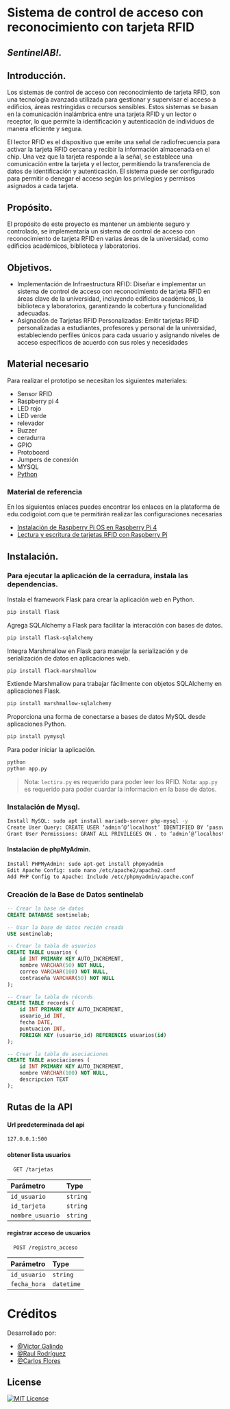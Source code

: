 # Sistema de control de acceso con reconocimiento con tarjeta RFID
## _SentinelAB!._

## Introducción.
Los sistemas de control de acceso con reconocimiento de tarjeta RFID, son una tecnología avanzada utilizada para gestionar y supervisar el acceso a edificios, áreas restringidas o recursos sensibles. Estos sistemas se basan en la comunicación inalámbrica entre una tarjeta RFID y un lector o receptor, lo que permite la identificación y autenticación de individuos de manera eficiente y segura.

El lector RFID es el dispositivo que emite una señal de radiofrecuencia para activar la tarjeta RFID cercana y recibir la información almacenada en el chip. Una vez que la tarjeta responde a la señal, se establece una comunicación entre la tarjeta y el lector, permitiendo la transferencia de datos de identificación y autenticación. El sistema puede ser configurado para permitir o denegar el acceso según los privilegios y permisos asignados a cada tarjeta.

## Propósito.
El propósito de este proyecto es mantener un ambiente seguro y controlado, se implementaría un sistema de control de acceso con reconocimiento de tarjeta RFID en varias áreas de la universidad, como edificios académicos, biblioteca y laboratorios.

## Objetivos.
- Implementación de Infraestructura RFID:
Diseñar e implementar un sistema de control de acceso con reconocimiento de tarjeta RFID en áreas clave de la universidad, incluyendo edificios académicos, la biblioteca y laboratorios, garantizando la cobertura y funcionalidad adecuadas.
-  Asignación de Tarjetas RFID Personalizadas:
Emitir tarjetas RFID personalizadas a estudiantes, profesores y personal de la universidad, estableciendo perfiles únicos para cada usuario y asignando niveles de acceso específicos de acuerdo con sus roles y necesidades


## Material necesario

Para realizar el prototipo se necesitan los siguientes materiales:

- Sensor RFID
- Raspberry pi 4
- LED rojo
- LED verde
- relevador
- Buzzer
- ceradurra
- GPIO 
- Protoboard
- Jumpers de conexión
- MYSQL
- [Python](https://www.python.org/)

### Material de referencia
En los siguientes enlaces puedes encontrar los enlaces en la plataforma de edu.codigoiot.com que te permitirán realizar las configuraciones necesarias 

- [Instalación de Raspberry Pi OS en Raspberry Pi 4](https://edu.codigoiot.com/mod/subcourse/view.php?id=3924)
- [Lectura y escritura de tarjetas RFID con Raspberry Pi](https://edu.codigoiot.com/mod/subcourse/view.php?id=3927)

## Instalación.
### Para ejecutar la aplicación de la cerradura, instala las dependencias.

 Instala el framework Flask para crear la aplicación web en Python.
 ```sh
pip install flask
```
 Agrega SQLAlchemy a Flask para facilitar la interacción con bases de datos.
 ```sh
pip install flask-sqlalchemy
```
  Integra Marshmallow en Flask para manejar la serialización y de serialización de datos en aplicaciones web.
  ```sh 
pip install flack-marshmallow
```
  Extiende Marshmallow para trabajar fácilmente con objetos SQLAlchemy en aplicaciones Flask.
  ```sh
pip install marshmallow-sqlalchemy
```
   Proporciona una forma de conectarse a bases de datos MySQL desde aplicaciones Python.
```sh
pip install pymysql
```

Para poder iniciar la aplicación.
```sh
python 
python app.py
```
> Nota: `lectira.py` es requerido para poder leer los RFID.
> Nota: `app.py` es requerido para poder cuardar la informacion en la base de datos.

### Instalación de Mysql.
```sh
Install MySQL: sudo apt install mariadb-server php-mysql -y
Create User Query: CREATE USER ‘admin’@’localhost’ IDENTIFIED BY ‘password’;
Grant User Permissions: GRANT ALL PRIVILEGES ON . to ‘admin’@’localhost’ WITH GRANT OPTION;
```
#### Instalación de phpMyAdmin.
```sh
Install PHPMyAdmin: sudo apt-get install phpmyadmin
Edit Apache Config: sudo nano /etc/apache2/apache2.conf
Add PHP Config to Apache: Include /etc/phpmyadmin/apache.conf
```

### Creación de la Base de Datos sentinelab

```sql
-- Crear la base de datos
CREATE DATABASE sentinelab;

-- Usar la base de datos recién creada
USE sentinelab;

-- Crear la tabla de usuarios
CREATE TABLE usuarios (
    id INT PRIMARY KEY AUTO_INCREMENT,
    nombre VARCHAR(50) NOT NULL,
    correo VARCHAR(100) NOT NULL,
    contraseña VARCHAR(50) NOT NULL
);

-- Crear la tabla de récords
CREATE TABLE records (
    id INT PRIMARY KEY AUTO_INCREMENT,
    usuario_id INT,
    fecha DATE,
    puntuacion INT,
    FOREIGN KEY (usuario_id) REFERENCES usuarios(id)
);

-- Crear la tabla de asociaciones
CREATE TABLE asociaciones (
    id INT PRIMARY KEY AUTO_INCREMENT,
    nombre VARCHAR(100) NOT NULL,
    descripcion TEXT
);
```

## Rutas de la API
#### Url predeterminada del api
```sh
127.0.0.1:500
```
#### obtener lista usuarios
```http
  GET /tarjetas
```
| Parámetro | Type     |
| :-------- | :------- |
| `id_usuario` | `string` |
| `id_tarjeta` | `string` | 
| `nombre_usuario` | `string` | 
####  registrar acceso de usuarios
```http
  POST /registro_acceso
 ```
 | Parámetro | Type     |
| :-------- | :------- |
| `id_usuario` | `string` |
| `fecha_hora` | `datetime` |


# Créditos
Desarrollado por:
- [@Victor Galindo](https://www.github.com/biovoid19)
- [@Raul Rodríguez](https://www.github.com/RaulRodriguez050221)
- [@Carlos Flores](https://www.github.com/carlossf12)

## License
[![MIT License](https://img.shields.io/badge/License-MIT-green.svg)](https://choosealicense.com/licenses/mit/)